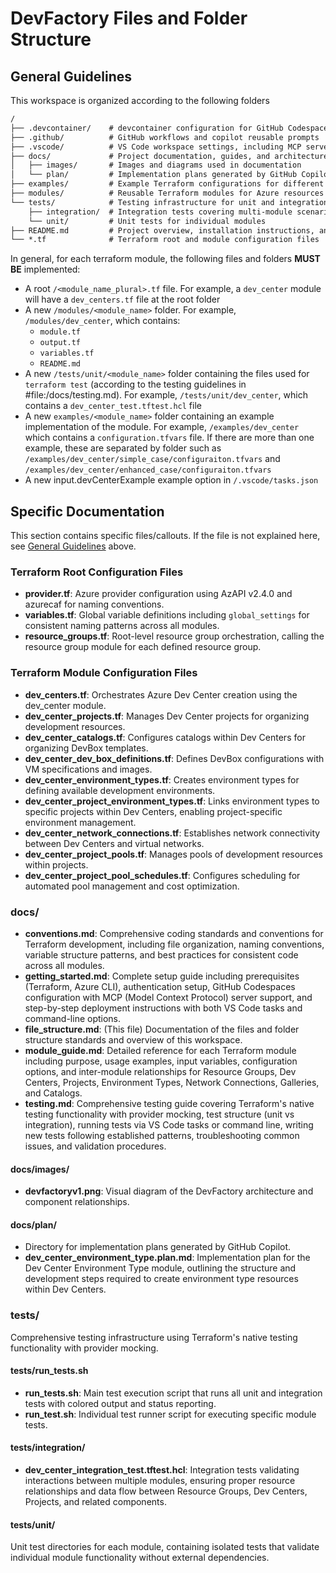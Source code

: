 # DevFactory Files and Folder Structure

## General Guidelines

This workspace is organized according to the following folders
```markdown
/
├── .devcontainer/    # devcontainer configuration for GitHub Codespaces
├── .github/          # GitHub workflows and copilot reusable prompts
├── .vscode/          # VS Code workspace settings, including MCP servers
├── docs/             # Project documentation, guides, and architecture diagrams
│   ├── images/       # Images and diagrams used in documentation
│   └── plan/         # Implementation plans generated by GitHub Copilot
├── examples/         # Example Terraform configurations for different use cases
├── modules/          # Reusable Terraform modules for Azure resources
└── tests/            # Testing infrastructure for unit and integration tests
    ├── integration/  # Integration tests covering multi-module scenarios
    └── unit/         # Unit tests for individual modules
├── README.md         # Project overview, installation instructions, and usage guide.
└── *.tf              # Terraform root and module configuration files
```

In general, for each terraform module, the following files and folders **MUST BE** implemented:

- A root `/<module_name_plural>.tf` file. For example, a `dev_center` module will have a `dev_centers.tf` file at the root folder
- A new `/modules/<module_name>` folder. For example, `/modules/dev_center`, which contains:
  - `module.tf`
  - `output.tf`
  - `variables.tf`
  - `README.md`
- A new `/tests/unit/<module_name>` folder containing the files used for `terraform test` (according to the testing guidelines in #file:/docs/testing.md). For example, `/tests/unit/dev_center`, which contains a `dev_center_test.tftest.hcl` file
- A new `examples/<module_name>` folder containing an example implementation of the module. For example, `/examples/dev_center` which contains a `configuration.tfvars` file. If there are more than one example, these are separated by folder such as `/examples/dev_center/simple_case/configuraiton.tfvars` and `/examples/dev_center/enhanced_case/configuraiton.tfvars`
- A new input.devCenterExample example option in `/.vscode/tasks.json`

## Specific Documentation

This section contains specific files/callouts. If the file is not explained here, see [General Guidelines](#general-guidelines) above. 

### Terraform Root Configuration Files

- **provider.tf**: Azure provider configuration using AzAPI v2.4.0 and azurecaf for naming conventions.
- **variables.tf**: Global variable definitions including `global_settings` for consistent naming patterns across all modules.
- **resource_groups.tf**: Root-level resource group orchestration, calling the resource group module for each defined resource group.

### Terraform Module Configuration Files

- **dev_centers.tf**: Orchestrates Azure Dev Center creation using the dev_center module.
- **dev_center_projects.tf**: Manages Dev Center projects for organizing development resources.
- **dev_center_catalogs.tf**: Configures catalogs within Dev Centers for organizing DevBox templates.
- **dev_center_dev_box_definitions.tf**: Defines DevBox configurations with VM specifications and images.
- **dev_center_environment_types.tf**: Creates environment types for defining available development environments.
- **dev_center_project_environment_types.tf**: Links environment types to specific projects within Dev Centers, enabling project-specific environment management.
- **dev_center_network_connections.tf**: Establishes network connectivity between Dev Centers and virtual networks.
- **dev_center_project_pools.tf**: Manages pools of development resources within projects.
- **dev_center_project_pool_schedules.tf**: Configures scheduling for automated pool management and cost optimization.

### docs/

- **conventions.md**: Comprehensive coding standards and conventions for Terraform development, including file organization, naming conventions, variable structure patterns, and best practices for consistent code across all modules.
- **getting_started.md**: Complete setup guide including prerequisites (Terraform, Azure CLI), authentication setup, GitHub Codespaces configuration with MCP (Model Context Protocol) server support, and step-by-step deployment instructions with both VS Code tasks and command-line options.
- **file_structure.md**: (This file) Documentation of the files and folder structure standards and overview of this workspace.
- **module_guide.md**: Detailed reference for each Terraform module including purpose, usage examples, input variables, configuration options, and inter-module relationships for Resource Groups, Dev Centers, Projects, Environment Types, Network Connections, Galleries, and Catalogs.
- **testing.md**: Comprehensive testing guide covering Terraform's native testing functionality with provider mocking, test structure (unit vs integration), running tests via VS Code tasks or command line, writing new tests following established patterns, troubleshooting common issues, and validation procedures.

#### docs/images/

- **devfactoryv1.png**: Visual diagram of the DevFactory architecture and component relationships.

#### docs/plan/

- Directory for implementation plans generated by GitHub Copilot.
- **dev_center_environment_type.plan.md**: Implementation plan for the Dev Center Environment Type module, outlining the structure and development steps required to create environment type resources within Dev Centers.

### tests/

Comprehensive testing infrastructure using Terraform's native testing functionality with provider mocking.

#### tests/run_tests.sh

- **run_tests.sh**: Main test execution script that runs all unit and integration tests with colored output and status reporting.
- **run_test.sh**: Individual test runner script for executing specific module tests.

#### tests/integration/

- **dev_center_integration_test.tftest.hcl**: Integration tests validating interactions between multiple modules, ensuring proper resource relationships and data flow between Resource Groups, Dev Centers, Projects, and related components.

#### tests/unit/

Unit test directories for each module, containing isolated tests that validate individual module functionality without external dependencies.
